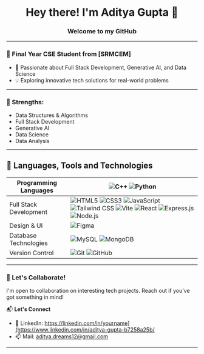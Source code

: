 <h1 align="center">Hey there! I'm Aditya Gupta 👋</h1>
<h3 align="center">Welcome to my GitHub</h3>

---

### 🔹 Final Year CSE Student from [SRMCEM]
- 🚀 Passionate about Full Stack Development, Generative AI, and Data Science
- 💡 Exploring innovative tech solutions for real-world problems


---

### 💪 Strengths:
- Data Structures & Algorithms
- Full Stack Development
- Generative AI
- Data Science
- Data Analysis

---

## 🚀 Languages, Tools and Technologies

| Programming Languages | ![C++](https://img.shields.io/badge/-C++-00599C?style=flat-square&logo=c%2B%2B&logoColor=white) ![Python](https://img.shields.io/badge/-Python-3776AB?style=flat-square&logo=python&logoColor=white) |
|-----------------------|-------------------------------------------------------------------------------------------------------------------------------------------------------------------------------|
| Full Stack Development | ![HTML5](https://img.shields.io/badge/-HTML5-E34F26?style=flat-square&logo=html5&logoColor=white) ![CSS3](https://img.shields.io/badge/-CSS3-1572B6?style=flat-square&logo=css3&logoColor=white) ![JavaScript](https://img.shields.io/badge/-JavaScript-F7DF1E?style=flat-square&logo=javascript&logoColor=black) ![Tailwind CSS](https://img.shields.io/badge/-Tailwind%20CSS-38B2AC?style=flat-square&logo=tailwind-css&logoColor=white)  ![Vite](https://img.shields.io/badge/-Vite-646CFF?style=flat-square&logo=vite&logoColor=white)  ![React](https://img.shields.io/badge/-React-61DAFB?style=flat-square&logo=react&logoColor=white)  ![Express.js](https://img.shields.io/badge/-Express.js-000?style=flat-square&logo=express&logoColor=white) ![Node.js](https://img.shields.io/badge/-Node.js-339933?style=flat-square&logo=node.js&logoColor=white) |
| Design & UI           | ![Figma](https://img.shields.io/badge/-Figma-F24E1E?style=flat-square&logo=figma&logoColor=white)   |
| Database Technologies | ![MySQL](https://img.shields.io/badge/-MySQL-4479A1?style=flat-square&logo=mysql&logoColor=white) ![MongoDB](https://img.shields.io/badge/-MongoDB-47A248?style=flat-square&logo=mongodb&logoColor=white)  |
| Version Control       | ![Git](https://img.shields.io/badge/-Git-F05032?style=flat-square&logo=git&logoColor=white) ![GitHub](https://img.shields.io/badge/-GitHub-181717?style=flat-square&logo=github&logoColor=white) |
---

### 🤝 Let's Collaborate!
I'm open to collaboration on interesting tech projects. Reach out if you’ve got something in mind!

📬 **Let's Connect**    
- 💼 LinkedIn: https://linkedin.com/in/yourname](https://www.linkedin.com/in/aditya-gupta-b7258a25b/
- 📫 Mail: aditya.dreams12@gmail.com

---
